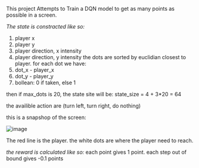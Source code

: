 This project Attempts to Train a DQN model to get as many points as possible in a screen.
 
*The state is constracted like so:*

1. player x
2. player y
3. player direction, x intensity
4. player direction, y intensity
the dots are sorted by euclidian closest to player.
for each dot we have:
6. dot_x - player_x
7. dot_y - player_y
8. bollean: 0 if taken, else 1

then if max_dots is 20, the state site will be:
state_size = 4 + 3*20 = 64

the availible action are (turn left, turn right, do nothing)

this is a snapshop of the screen:

![image](https://github.com/user-attachments/assets/6c01c2d6-328c-47c7-b87c-2402b003ca36)

The red line is the player.
the white dots are where the player need to reach.

*the reward is calculated like so:*
each point gives 1 point.
each step out of bound gives -0.1 points


